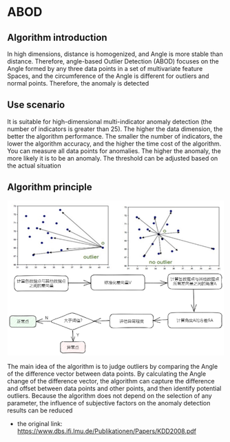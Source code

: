 # ABOD 
 
## Algorithm introduction 
 
In high dimensions, distance is homogenized, and Angle is more stable than distance. Therefore, angle-based Outlier Detection (ABOD) focuses on the Angle formed by any three data points in a set of multivariate feature Spaces, and the circumference of the Angle is different for outliers and normal points. Therefore, the anomaly is detected 
 
## Use scenario 
 
It is suitable for high-dimensional multi-indicator anomaly detection (the number of indicators is greater than 25). The higher the data dimension, the better the algorithm performance. The smaller the number of indicators, the lower the algorithm accuracy, and the higher the time cost of the algorithm. You can measure all data points for anomalies. The higher the anomaly, the more likely it is to be an anomaly. The threshold can be adjusted based on the actual situation 
 
## Algorithm principle 
 
![Excalidraw Image](./img/ABOD.png) 
 
The main idea of the algorithm is to judge outliers by comparing the Angle of the difference vector between data points. By calculating the Angle change of the difference vector, the algorithm can capture the difference and offset between data points and other points, and then identify potential outliers. Because the algorithm does not depend on the selection of any parameter, the influence of subjective factors on the anomaly detection results can be reduced 
 
* the original link: https://www.dbs.ifi.lmu.de/Publikationen/Papers/KDD2008.pdf